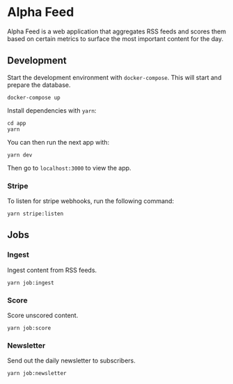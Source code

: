 # Alpha Feed

Alpha Feed is a web application that aggregates RSS feeds and scores them based on certain metrics to surface the most important content for the day.

## Development

Start the development environment with `docker-compose`. This will start and prepare the database.

```
docker-compose up
```

Install dependencies with `yarn`:

```
cd app
yarn
```

You can then run the next app with:

```
yarn dev
```

Then go to `localhost:3000` to view the app.

### Stripe

To listen for stripe webhooks, run the following command:

```
yarn stripe:listen
```

## Jobs

### Ingest

Ingest content from RSS feeds.

```
yarn job:ingest
```

### Score

Score unscored content.

```
yarn job:score
```

### Newsletter

Send out the daily newsletter to subscribers.

```
yarn job:newsletter
```
